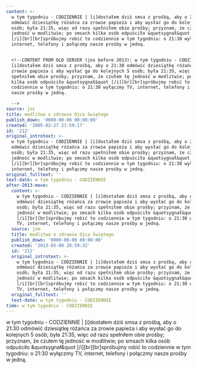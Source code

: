 ```yaml
---
content: >-
  w tym tygodniu - CODZIENNIE | [i]dostałem dziś smsa z prośbą, aby o 21:30
  odmówić dziesiątkę różańca za zrowie papieża i aby wysłać go do kolejnych 5
  osób; była 21:35, więc od razu spełniłem obie prośby; przyznam, że czułem tę
  jedność w modlitwie; po smsach kilka osób odpuściło &quotsygnał&quot
  [/i][br][br]spróbujmy robić to codziennie w tym tygodniu: o 21:30 wyłączmy TV,
  internet, telefony i połączmy nasze prośby w jedną.


  <!--CONTENT FROM OLD SERVER (jos before 2013): w tym tygodniu - CODZIENNIE |
  [i]dostałem dziś smsa z prośbą, aby o 21:30 odmówić dziesiątkę różańca za
  zrowie papieża i aby wysłać go do kolejnych 5 osób; była 21:35, więc od razu
  spełniłem obie prośby; przyznam, że czułem tę jedność w modlitwie; po smsach
  kilka osób odpuściło &quotsygnał&quot [/i][br][br]spróbujmy robić to
  codziennie w tym tygodniu: o 21:30 wyłączmy TV, internet, telefony i połączmy
  nasze prośby w jedną.

  -->
source: jos
title: modlitwa o zdrowie Ojca Świętego
publish_down: '0000-00-00 00:00:00'
created: '2005-02-27 21:59:17'
id: '212'
original_introtext: >-
  w tym tygodniu - CODZIENNIE | [i]dostałem dziś smsa z prośbą, aby o 21:30
  odmówić dziesiątkę różańca za zrowie papieża i aby wysłać go do kolejnych 5
  osób; była 21:35, więc od razu spełniłem obie prośby; przyznam, że czułem tę
  jedność w modlitwie; po smsach kilka osób odpuściło &quotsygnał&quot
  [/i][br][br]spróbujmy robić to codziennie w tym tygodniu: o 21:30 wyłączmy TV,
  internet, telefony i połączmy nasze prośby w jedną.
original_fulltext: ''
text-date: w tym tygodniu - CODZIENNIE
after-2013-move:
  content: >-
    w tym tygodniu - CODZIENNIE | [i]dostałem dziś smsa z prośbą, aby o 21:30
    odmówić dziesiątkę różańca za zrowie papieża i aby wysłać go do kolejnych 5
    osób; była 21:35, więc od razu spełniłem obie prośby; przyznam, że czułem tę
    jedność w modlitwie; po smsach kilka osób odpuściło &quotsygnał&quot
    [/i][br][br]spróbujmy robić to codziennie w tym tygodniu: o 21:30 wyłączmy
    TV, internet, telefony i połączmy nasze prośby w jedną.
  source: jom
  title: modlitwa o zdrowie Ojca Świętego
  publish_down: '0000-00-00 00:00:00'
  created: '2013-05-08 20:59:32'
  id: '212'
  original_introtext: >-
    w tym tygodniu - CODZIENNIE | [i]dostałem dziś smsa z prośbą, aby o 21:30
    odmówić dziesiątkę różańca za zrowie papieża i aby wysłać go do kolejnych 5
    osób; była 21:35, więc od razu spełniłem obie prośby; przyznam, że czułem tę
    jedność w modlitwie; po smsach kilka osób odpuściło &quotsygnał&quot
    [/i][br][br]spróbujmy robić to codziennie w tym tygodniu: o 21:30 wyłączmy
    TV, internet, telefony i połączmy nasze prośby w jedną.
  original_fulltext: ''
  text-date: w tym tygodniu - CODZIENNIE
time: w tym tygodniu - CODZIENNIE
---
```

w tym tygodniu - CODZIENNIE | [i]dostałem dziś smsa z prośbą, aby o 21:30 odmówić dziesiątkę różańca za zrowie papieża i aby wysłać go do kolejnych 5 osób; była 21:35, więc od razu spełniłem obie prośby; przyznam, że czułem tę jedność w modlitwie; po smsach kilka osób odpuściło &quotsygnał&quot [/i][br][br]spróbujmy robić to codziennie w tym tygodniu: o 21:30 wyłączmy TV, internet, telefony i połączmy nasze prośby w jedną.

<!--CONTENT FROM OLD SERVER (jos before 2013): w tym tygodniu - CODZIENNIE | [i]dostałem dziś smsa z prośbą, aby o 21:30 odmówić dziesiątkę różańca za zrowie papieża i aby wysłać go do kolejnych 5 osób; była 21:35, więc od razu spełniłem obie prośby; przyznam, że czułem tę jedność w modlitwie; po smsach kilka osób odpuściło &quotsygnał&quot [/i][br][br]spróbujmy robić to codziennie w tym tygodniu: o 21:30 wyłączmy TV, internet, telefony i połączmy nasze prośby w jedną.
-->

<!--{{json:{"created_date":"2005-02-27 21:59:17","publish_down":"0000-00-00 00:00:00","id":"212"}}}-->